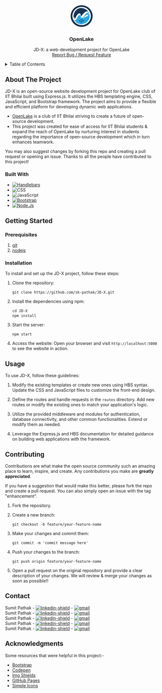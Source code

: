 <br />
<div align="center">
  <a href="https://github.com/sk-pathak/JD-X">
    <img src="public/resources/logo.png" alt="Logo" width="80" height="80">
  </a>

  <h3 align="center">OpenLake</h3>

  <p align="center">
    JD-X: a web-development project for OpenLake
    <br />
    <a href="https://github.com/sk-pathak/JD-X/issues">Report Bug / Request Feature</a>
  </p>
</div>


<details>
  <summary>Table of Contents</summary>
  <ol>
    <li>
      <a href="#about-the-project">About The Project</a>
      <ul>
        <li><a href="#built-with">Built With</a></li>
      </ul>
    </li>
    <li>
      <a href="#getting-started">Getting Started</a>
      <ul>
        <li><a href="#prerequisites">Prerequisites</a></li>
        <li><a href="#installation">Installation</a></li>
      </ul>
    </li>
    <li><a href="#usage">Usage</a></li>
    <li><a href="#contributing">Contributing</a></li>
    <li><a href="#contact">Contact</a></li>
    <li><a href="#acknowledgments">Acknowledgments</a></li>
  </ol>
</details>


## About The Project

JD-X is an open-source website development project for OpenLake club of IIT Bhilai built using Express.js. It utilizes the HBS templating engine, CSS, JavaScript, and Bootstrap framework. The project aims to provide a flexible and efficient platform for developing dynamic web applications.

* <a href="https://github.com/OpenLake">OpenLake</a> is a club of IIT Bhilai striving to create a future of open-source development.
* This project was created for ease of access for IIT Bhilai students & expand the reach of OpenLake by nurturing interest in students regarding the importance of open-source development which in turn enhances teamwork.
  
You may also suggest changes by forking this repo and creating a pull request or opening an issue. Thanks to all the people have contributed to this project!


### Built With

* [![Handlebars]](https://handlebarsjs.com/)
* ![CSS]
* ![JavaScript]
* [![Bootstrap]](getbootstrap.com)
* [![Node.Js]](https://nodejs.org/en)



## Getting Started

### Prerequisites

1. <a href="https://git-scm.com/downloads">git</a>
3. <a href="https://nodejs.org/en/download">nodejs</a>

### Installation
To install and set up the JD-X project, follow these steps:

1. Clone the repository:
   ```
   git clone https://github.com/sk-pathak/JD-X.git
   ```

2. Install the dependencies using npm:
   ```
   cd JD-X
   npm install
   ```

3. Start the server:
   ```
   npm start
   ```

4. Access the website:
   Open your browser and visit `http://localhost:5000` to see the website in action.


## Usage

To use JD-X, follow these guidelines:

1. Modify the existing templates or create new ones using HBS syntax. Update the CSS and JavaScript files to customize the front-end design.

2. Define the routes and handle requests in the `routes` directory. Add new routes or modify the existing ones to match your application's logic.

3. Utilize the provided middleware and modules for authentication, database connectivity, and other common functionalities. Extend or modify them as needed.

4. Leverage the Express.js and HBS documentation for detailed guidance on building web applications with the framework.


## Contributing

Contributions are what make the open source community such an amazing place to learn, inspire, and create. Any contributions you make are **greatly appreciated**.

If you have a suggestion that would make this better, please fork the repo and create a pull request. You can also simply open an issue with the tag "enhancement".

1. Fork the repository.

2. Create a new branch:
   ```
   git checkout -b feature/your-feature-name
   ```

3. Make your changes and commit them:
   ```
   git commit -m 'commit message here'
   ```

4. Push your changes to the branch:
   ```
   git push origin feature/your-feature-name
   ```

5. Open a pull request on the original repository and provide a clear description of your changes. We will review & merge your changes as soon as possible!!


## Contact
Sumit Pathak - [![linkedin-shield]](https://www.linkedin.com/in/sumit-pathak-bb0a5314b) - [![gmail]](mailto:sumitpathak2002@gmail.com)
<br>
Sumit Pathak - [![linkedin-shield]](https://www.linkedin.com/in/sumit-pathak-bb0a5314b) - [![gmail]](mailto:sumitpathak2002@gmail.com)
<br>
Sumit Pathak - [![linkedin-shield]](https://www.linkedin.com/in/sumit-pathak-bb0a5314b) - [![gmail]](mailto:sumitpathak2002@gmail.com)
<br>
Sumit Pathak - [![linkedin-shield]](https://www.linkedin.com/in/sumit-pathak-bb0a5314b) - [![gmail]](mailto:sumitpathak2002@gmail.com)
<br>
Sumit Pathak - [![linkedin-shield]](https://www.linkedin.com/in/sumit-pathak-bb0a5314b) - [![gmail]](mailto:sumitpathak2002@gmail.com)


## Acknowledgments

Some resources that were helpful in this project:-

* [Bootstrap](https://getbootstrap.com/)
* [Codepen](https://codepen.io/)
* [Img Shields](https://shields.io)
* [GitHub Pages](https://pages.github.com)
* [Simple Icons](https://simpleicons.org)


[gmail]: https://img.shields.io/badge/-Gmail-EA4335?logo=gmail&logoColor=black
[linkedin-shield]: https://img.shields.io/badge/-LinkedIn-0A66C2?logo=linkedin&logoColor=black
[Handlebars]: https://img.shields.io/badge/-Handlebars-000000?logo=handlebarsdotjs&logoColor=white
[CSS]: https://img.shields.io/badge/-CSS-1572B6?logo=css3&logoColor=black
[JavaScript]: https://img.shields.io/badge/-JavsScript-F7DF1E?logo=javascript&logoColor=black
[Node.js]: https://img.shields.io/badge/-Node.Js-339933?logo=nodedotjs&logoColor=black
[Bootstrap]: https://img.shields.io/badge/-Bootstrap-7952B3?logo=bootstrap&logoColor=black
